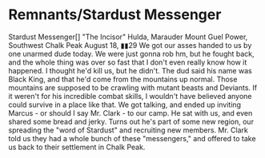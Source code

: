 # Remnants/Stardust Messenger

Stardust Messenger[]
"The Incisor" Hulda, Marauder
Mount Guel Power, Southwest Chalk Peak
August 18, ▮▮29
We got our asses handed to us by one unarmed dude today. We were just gonna rob hm, but he fought back, and the whole thing was over so fast that I don't even really know how it happened. I thought he'd kill us, but he didn't. The dud said his name was Black King, and that he'd come from the mountains up normal. Those mountains are supposed to be crawling with mutant beasts and Deviants. If it weren't for his incredible combat skills, I wouldn't have believed anyone could survive in a place like that.
We got talking, and ended up inviting Marcus - or should I say Mr. Clark - to our camp. He sat with us, and even shared some bread and jerky. Turns out he's part of some new region, our spreading the "word of Stardust" and recruiting new members. Mr. Clark told us they had a whole bunch of these "messengers," and offered to take us back to their settlement in Chalk Peak.
